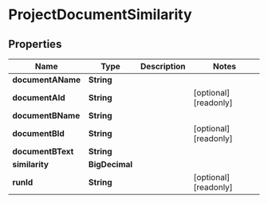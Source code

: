 

# ProjectDocumentSimilarity


## Properties

| Name | Type | Description | Notes |
|------------ | ------------- | ------------- | -------------|
|**documentAName** | **String** |  |  |
|**documentAId** | **String** |  |  [optional] [readonly] |
|**documentBName** | **String** |  |  |
|**documentBId** | **String** |  |  [optional] [readonly] |
|**documentBText** | **String** |  |  |
|**similarity** | **BigDecimal** |  |  |
|**runId** | **String** |  |  [optional] [readonly] |




